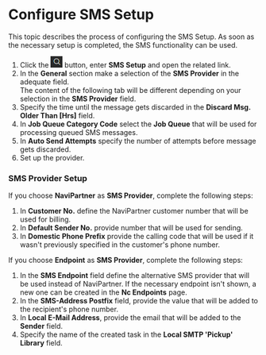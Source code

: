 # Configure SMS Setup

This topic describes the process of configuring the SMS Setup. As soon as the necessary setup is completed, the SMS functionality can be used.


1. Click the ![Lightbulb that opens the Tell Me feature](../../../images/Icons/Lightbulb_icon.png "Tell Me what you want to do") button, enter **SMS Setup** and open the related link.
3. In the **General** section make a selection of the **SMS Provider** in the adequate field.       
   The content of the following tab will be different depending on your selection in the **SMS Provider** field.
4. Specify the time until the message gets discarded in the **Discard Msg. Older Than [Hrs]** field.
5. In **Job Queue Category Code** select the **Job Queue** that will be used for processing queued SMS messages.
6. In **Auto Send Attempts** specify the number of attempts before message gets discarded.
7. Set up the provider.

### SMS Provider Setup

If you choose **NaviPartner** as **SMS Provider**, complete the following steps:

   1. In **Customer No.** define the NaviPartner customer number that will be used for billing.
   2. In **Default Sender No.** provide number that will be used for sending.
   3. In **Domestic Phone Prefix** provide the calling code that will be used if it wasn't previously specified in the customer's phone number.

If you choose **Endpoint** as **SMS Provider**, complete the following steps:

   1. In the **SMS Endpoint** field define the alternative SMS provider that will be used instead of NaviPartner. If the necessary endpoint isn't shown, a new one can be created in the **Nc Endpoints** page.
   2. In the **SMS-Address Postfix** field, provide the value that will be added to the recipient's phone number.
   3. In **Local E-Mail Address**, provide the email that will be added to the **Sender** field.
   4. Specify the name of the created task in the **Local SMTP 'Pickup' Library** field.
   